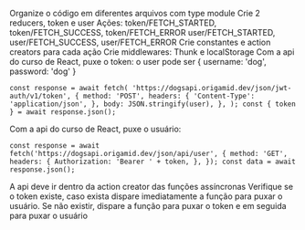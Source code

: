 Organize o código em diferentes arquivos com type module
Crie 2 reducers, token e user
Ações:
token/FETCH_STARTED, token/FETCH_SUCCESS, token/FETCH_ERROR
user/FETCH_STARTED, user/FETCH_SUCCESS, user/FETCH_ERROR
Crie constantes e action creators para cada ação
Crie middlewares: Thunk e localStorage
Com a api do curso de React, puxe o token:
o user pode ser { username: 'dog', password: 'dog' }

`const response = await fetch(
  'https://dogsapi.origamid.dev/json/jwt-auth/v1/token',
  {
    method: 'POST',
    headers: {
      'Content-Type': 'application/json',
    },
    body: JSON.stringify(user),
  },
);
const { token } = await response.json();`

Com a api do curso de React, puxe o usuário:

`const response = await fetch('https://dogsapi.origamid.dev/json/api/user', {
method: 'GET',
headers: {
Authorization: 'Bearer ' + token,
},
});
const data = await response.json();`

A api deve ir dentro da action creator das funções assíncronas
Verifique se o token existe, caso exista dispare imediatamente
a função para puxar o usuário. Se não existir, dispare a
função para puxar o token e em seguida para puxar o usuário
